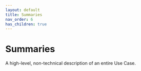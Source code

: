 ```yaml
---
layout: default
title: Summaries
nav_order: 6
has_children: true
---
```


# Summaries

A high-level, non-technical description of an entire Use Case.
